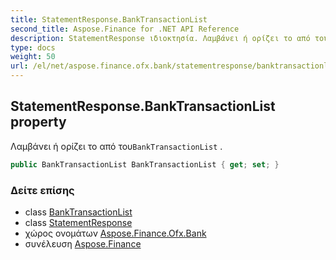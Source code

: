 ```yaml
---
title: StatementResponse.BankTransactionList
second_title: Aspose.Finance for .NET API Reference
description: StatementResponse ιδιοκτησία. Λαμβάνει ή ορίζει το από τουBankTransactionList .
type: docs
weight: 50
url: /el/net/aspose.finance.ofx.bank/statementresponse/banktransactionlist/
---
```

## StatementResponse.BankTransactionList property

Λαμβάνει ή ορίζει το από του`BankTransactionList` .

```csharp
public BankTransactionList BankTransactionList { get; set; }
```

### Δείτε επίσης

* class [BankTransactionList](../../../aspose.finance.ofx/banktransactionlist/)
* class [StatementResponse](../)
* χώρος ονομάτων [Aspose.Finance.Ofx.Bank](../../statementresponse/)
* συνέλευση [Aspose.Finance](../../../)


